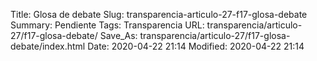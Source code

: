 Title: Glosa de debate
Slug: transparencia-articulo-27-f17-glosa-debate
Summary: Pendiente
Tags: Transparencia
URL: transparencia/articulo-27/f17-glosa-debate/
Save_As: transparencia/articulo-27/f17-glosa-debate/index.html
Date: 2020-04-22 21:14
Modified: 2020-04-22 21:14


